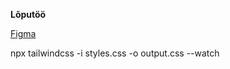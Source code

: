 **Lõputöö**

[Figma](https://www.figma.com/file/mHOZTtf0eZlC2XMa3vI0YB/Lõputöö?type=design&node-id=44-70&mode=design&t=HJNqU8Hq3luCYn2m-0)

npx tailwindcss -i styles.css -o output.css --watch
